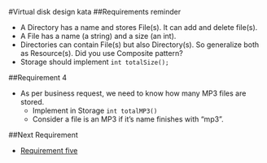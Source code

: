 #Virtual disk design kata
##Requirements reminder
* A Directory has a name and stores File(s). It can add and delete file(s).
* A File has a name (a string) and a size (an int).
* Directories can contain File(s) but also Directory(s). So generalize both as Resource(s). Did you use Composite pattern?
* Storage should implement ```int totalSize();```

##Requirement 4
* As per business request, we need to know how many MP3 files are stored.
    * Implement in Storage ```int totalMP3()```
    * Consider a file is an MP3 if it’s name finishes with “mp3”.

##Next Requirement
* [Requirement five](../requirement-5/README.md)

